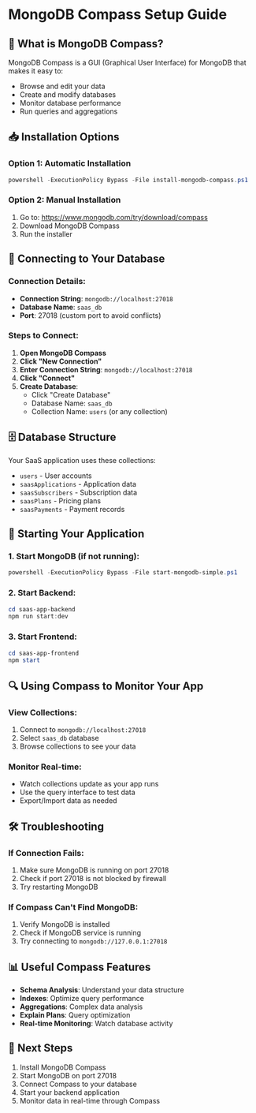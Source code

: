 # MongoDB Compass Setup Guide

## 🎯 **What is MongoDB Compass?**
MongoDB Compass is a GUI (Graphical User Interface) for MongoDB that makes it easy to:
- Browse and edit your data
- Create and modify databases
- Monitor database performance
- Run queries and aggregations

## 📥 **Installation Options**

### Option 1: Automatic Installation
```powershell
powershell -ExecutionPolicy Bypass -File install-mongodb-compass.ps1
```

### Option 2: Manual Installation
1. Go to: https://www.mongodb.com/try/download/compass
2. Download MongoDB Compass
3. Run the installer

## 🔗 **Connecting to Your Database**

### Connection Details:
- **Connection String**: `mongodb://localhost:27018`
- **Database Name**: `saas_db`
- **Port**: 27018 (custom port to avoid conflicts)

### Steps to Connect:
1. **Open MongoDB Compass**
2. **Click "New Connection"**
3. **Enter Connection String**: `mongodb://localhost:27018`
4. **Click "Connect"**
5. **Create Database**: 
   - Click "Create Database"
   - Database Name: `saas_db`
   - Collection Name: `users` (or any collection)

## 🗄️ **Database Structure**

Your SaaS application uses these collections:
- `users` - User accounts
- `saasApplications` - Application data
- `saasSubscribers` - Subscription data
- `saasPlans` - Pricing plans
- `saasPayments` - Payment records

## 🚀 **Starting Your Application**

### 1. Start MongoDB (if not running):
```powershell
powershell -ExecutionPolicy Bypass -File start-mongodb-simple.ps1
```

### 2. Start Backend:
```powershell
cd saas-app-backend
npm run start:dev
```

### 3. Start Frontend:
```powershell
cd saas-app-frontend
npm start
```

## 🔍 **Using Compass to Monitor Your App**

### View Collections:
1. Connect to `mongodb://localhost:27018`
2. Select `saas_db` database
3. Browse collections to see your data

### Monitor Real-time:
- Watch collections update as your app runs
- Use the query interface to test data
- Export/Import data as needed

## 🛠️ **Troubleshooting**

### If Connection Fails:
1. Make sure MongoDB is running on port 27018
2. Check if port 27018 is not blocked by firewall
3. Try restarting MongoDB

### If Compass Can't Find MongoDB:
1. Verify MongoDB is installed
2. Check if MongoDB service is running
3. Try connecting to `mongodb://127.0.0.1:27018`

## 📊 **Useful Compass Features**

- **Schema Analysis**: Understand your data structure
- **Indexes**: Optimize query performance
- **Aggregations**: Complex data analysis
- **Explain Plans**: Query optimization
- **Real-time Monitoring**: Watch database activity

## 🎯 **Next Steps**

1. Install MongoDB Compass
2. Start MongoDB on port 27018
3. Connect Compass to your database
4. Start your backend application
5. Monitor data in real-time through Compass 